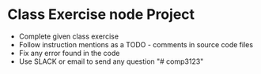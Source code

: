 # Class Exercise node Project

- Complete given class exercise
- Follow instruction mentions as a TODO - comments in source code files
- Fix any error found in the code
- Use SLACK or email to send any question
"# comp3123" 
